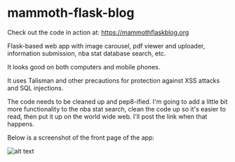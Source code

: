 # mammoth-flask-blog

Check out the code in action at:
https://mammothflaskblog.org

Flask-based web app with image carousel, pdf viewer and uploader, information submission, nba stat database search, etc.

It looks good on both computers and mobile phones.

It uses Talisman and other precautions for protection against XSS attacks and SQL injections.

The code needs to be cleaned up and pep8-ified. I'm going to add a little bit more functionality to the nba stat search,
clean the code up so it's easier to read, then put it up on the world wide web. I'll post the link when that happens.

Below is a screenshot of the front page of the app:


![alt text](https://raw.githubusercontent.com/stephen-wolfe/mammoth-flask-blog/master/mammothflaskblog/static/images/Screenshot_MFB.png)





